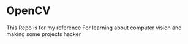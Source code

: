 # OpenCV
This Repo is for my reference 
For learning about computer vision
and making some projects
hacker
